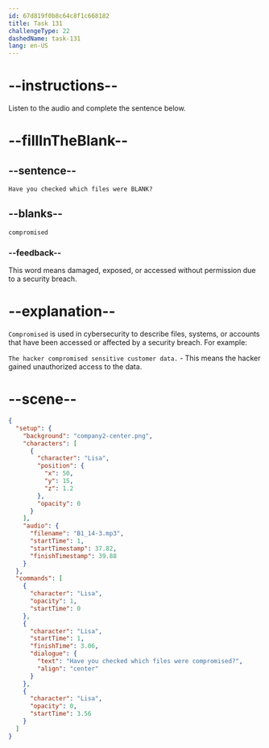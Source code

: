 ```yaml
---
id: 67d819f0b8c64c8f1c668182
title: Task 131
challengeType: 22
dashedName: task-131
lang: en-US
---
```


<!-- (audio) Lisa: Have you checked which files were compromised? -->

# --instructions--

Listen to the audio and complete the sentence below.

# --fillInTheBlank--

## --sentence--

`Have you checked which files were BLANK?` 

## --blanks--

`compromised`

### --feedback--

This word means damaged, exposed, or accessed without permission due to a security breach.

# --explanation--

`Compromised` is used in cybersecurity to describe files, systems, or accounts that have been accessed or affected by a security breach. For example:

`The hacker compromised sensitive customer data.` - This means the hacker gained unauthorized access to the data.

# --scene--

```json
{
  "setup": {
    "background": "company2-center.png",
    "characters": [
      {
        "character": "Lisa",
        "position": {
          "x": 50,
          "y": 15,
          "z": 1.2
        },
        "opacity": 0
      }
    ],
    "audio": {
      "filename": "B1_14-3.mp3",
      "startTime": 1,
      "startTimestamp": 37.82,
      "finishTimestamp": 39.88
    }
  },
  "commands": [
    {
      "character": "Lisa",
      "opacity": 1,
      "startTime": 0
    },
    {
      "character": "Lisa",
      "startTime": 1,
      "finishTime": 3.06,
      "dialogue": {
        "text": "Have you checked which files were compromised?",
        "align": "center"
      }
    },
    {
      "character": "Lisa",
      "opacity": 0,
      "startTime": 3.56
    }
  ]
}
```
